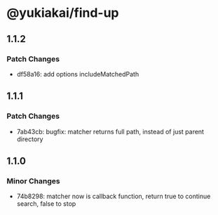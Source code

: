 # @yukiakai/find-up

## 1.1.2

### Patch Changes

- df58a16: add options includeMatchedPath

## 1.1.1

### Patch Changes

- 7ab43cb: bugfix: matcher returns full path, instead of just parent directory

## 1.1.0

### Minor Changes

- 74b8298: matcher now is callback function, return true to continue search, false to stop
